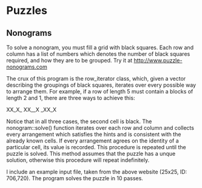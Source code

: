 # Puzzles #

## Nonograms ##

To solve a nonogram, you must fill a grid with black squares.
Each row and column has a list of numbers which denotes the number of black squares required, and how they are to be grouped.
Try it at http://www.puzzle-nonograms.com

The crux of this program is the row_iterator class, which, given a vector describing the groupings of black squares, iterates over every possible way to arrange them. For example, if a row of length 5 must contain a blocks of length 2 and 1, there are three ways to achieve this:

XX_X_
XX__X
_XX_X

Notice that in all three cases, the second cell is black.
The nonogram::solve() function iterates over each row and column and collects every arrangement which satisfies the hints and is consistent with the already known cells.
If every arrangement agrees on the identity of a particular cell, its value is recorded.
This procedure is repeated until the puzzle is solved.
This method assumes that the puzzle has a unque solution, otherwise this procedure will repeat indefinitely.

I include an example input file, taken from the above website (25x25, ID: 706,720).
The program solves the puzzle in 10 passes.